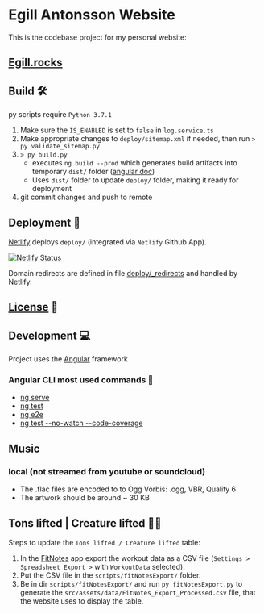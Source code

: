 # Egill Antonsson Website

This is the codebase project for my personal website:

## [Egill.rocks](https://egill.rocks)

## Build 🛠️

py scripts require `Python 3.7.1`

1. Make sure the `IS_ENABLED` is set to `false` in `log.service.ts`
1. Make appropriate changes to `deploy/sitemap.xml` if needed, then run `> py validate_sitemap.py`
1. `> py build.py`
    - executes `ng build --prod` which generates build artifacts into temporary `dist/` folder ([angular doc](https://angular.io/guide/deployment#production-optimizations))
    - Uses `dist/` folder to update `deploy/` folder, making it ready for deployment
1. git commit changes and push to remote

## Deployment 🚀

[Netlify](https://www.netlify.com) deploys `deploy/` (integrated via `Netlify` Github App).

[![Netlify Status](https://api.netlify.com/api/v1/badges/bc4a4897-0a5a-4854-b26c-ff66d80c0d94/deploy-status)](https://app.netlify.com/sites/egillantonsson/deploys)

Domain redirects are defined in file [deploy/_redirects](deploy/_redirects) and handled by Netlify.

## [License](LICENSE) 📜

## Development 💻

Project uses the [Angular](https://angular.io) framework

### Angular CLI most used commands 📜

- [ng serve](https://angular.io/cli/serve)
- [ng test](https://angular.io/guide/testing#set-up-testing)
- [ng e2e](https://angular.io/cli/e2e)
- [ng test --no-watch --code-coverage](https://angular.io/guide/testing-code-coverage)

## Music
### local (not streamed from youtube or soundcloud)
- The .flac files are encoded to to Ogg Vorbis: .ogg, VBR, Quality 6
- The artwork should be around ~ 30 KB

## Tons lifted | Creature lifted 🏋️‍♂️

Steps to update the `Tons lifted / Creature lifted` table:
1. In the [FitNotes](http://www.fitnotesapp.com) app export the workout data as a CSV file (`Settings > Spreadsheet Export >` with `WorkoutData` selected).
1. Put the CSV file in the `scripts/fitNotesExport/` folder.
1. Be in dir `scripts/fitNotesExport/` and run `py fitNotesExport.py` to generate the `src/assets/data/FitNotes_Export_Processed.csv` file, that the website uses to display the table.
